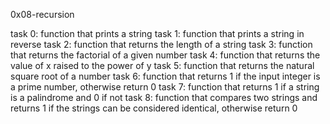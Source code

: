 0x08-recursion

task 0: function that prints a string
task 1: function that prints a string in reverse
task 2: function that returns the length of a string
task 3: function that returns the factorial of a given number
task 4: function that returns the value of x raised to the power of y
task 5: function that returns the natural square root of a number
task 6: function that returns 1 if the input integer is a prime number, otherwise return 0
task 7: function that returns 1 if a string is a palindrome and 0 if not
task 8: function that compares two strings and returns 1 if the strings can be considered identical, otherwise return 0
